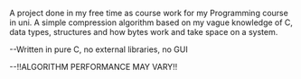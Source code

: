 A project done in my free time as course work for my Programming course in uni.
A simple compression algorithm based on my vague knowledge of C, data types, structures and how bytes work and take space on a system. 

--Written in pure C, no external libraries, no GUI

--!!ALGORITHM PERFORMANCE MAY VARY!!
